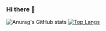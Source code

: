 ### Hi there 👋

<!--
**Suziech/Suziech** is a ✨ _special_ ✨ repository because its `README.md` (this file) appears on your GitHub profile.

Here are some ideas to get you started:

- 🔭 I’m currently working on ...
- 🌱 I’m currently learning ...
- 👯 I’m looking to collaborate on ...
- 🤔 I’m looking for help with ...
- 💬 Ask me about ...
- 📫 How to reach me: ...
- 😄 Pronouns: ...
- ⚡ Fun fact: ...
-->

![Anurag's GitHub stats](https://github-readme-stats.vercel.app/api?username=Suziech&show_icons=true&theme=highcontrast)
[![Top Langs](https://github-readme-stats.vercel.app/api/top-langs/?username=Suziech&layout=compact&theme=highcontrast)](https://github.com/Suziech/github-readme-stats)
